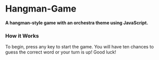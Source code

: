 # Hangman-Game
__A hangman-style game with an orchestra theme using JavaScript.__

### How it Works
To begin, press any key to start the game. You will have ten chances to guess the correct word or your turn is up! Good luck!
